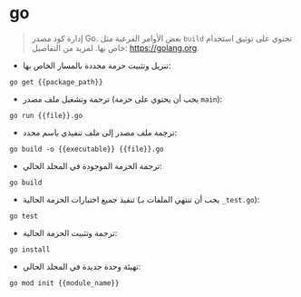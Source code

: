 # go

> إدارة كود مصدر Go.
> بعض الأوامر الفرعية مثل `build` تحتوي على توثيق استخدام خاص بها.
> لمزيد من التفاصيل: <https://golang.org>.

- تنزيل وتثبيت حزمة محددة بالمسار الخاص بها:

`go get {{package_path}}`

- ترجمة وتشغيل ملف مصدر (يجب أن يحتوي على حزمة `main`):

`go run {{file}}.go`

- ترجمة ملف مصدر إلى ملف تنفيذي باسم محدد:

`go build -o {{executable}} {{file}}.go`

- ترجمة الحزمة الموجودة في المجلد الحالي:

`go build`

- تنفيذ جميع اختبارات الحزمة الحالية (يجب أن تنتهي الملفات بـ `_test.go`):

`go test`

- ترجمة وتثبيت الحزمة الحالية:

`go install`

- تهيئة وحدة جديدة في المجلد الحالي:

`go mod init {{module_name}}`
